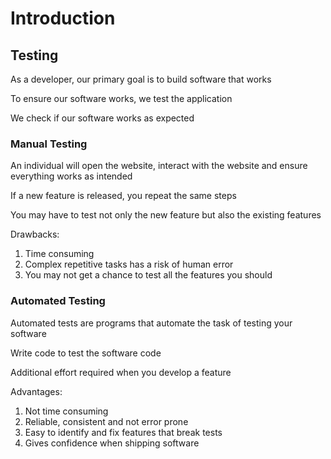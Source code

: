 # Introduction

## Testing

As a developer, our primary goal is to build software that works

To ensure our software works, we test the application

We check if our software works as expected

### Manual Testing

An individual will open the website, interact with the website and ensure
everything works as intended

If a new feature is released, you repeat the same steps

You may have to test not only the new feature but also the existing features

Drawbacks:

1. Time consuming
2. Complex repetitive tasks has a risk of human error
3. You may not get a chance to test all the features you should

### Automated Testing

Automated tests are programs that automate the task of testing your software

Write code to test the software code

Additional effort required when you develop a feature

Advantages:

1. Not time consuming
2. Reliable, consistent and not error prone
3. Easy to identify and fix features that break tests
4. Gives confidence when shipping software
